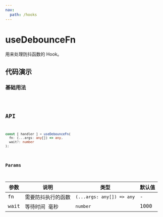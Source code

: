 ```yaml
---
nav:
  path: /hooks
---
```


# useDebounceFn

用来处理防抖函数的 Hook。

## 代码演示

### 基础用法

<code hideActions='["CSB"]' src="./demo/demo1.tsx" />

## API

```typescript
const [ handler ] = useDebounceFn(
  fn: (...args: any[]) => any,
  wait?: number
);
```
### Params

| 参数    | 说明               | 类型                      | 默认值 |
| ------- | ------------------ | ------------------------- | ------ |
| fn      | 需要防抖执行的函数 | `(...args: any[]) => any` | -      |
| wait    | 等待时间 毫秒     | `number`                 |   1000    |
